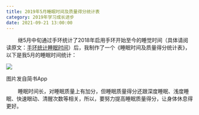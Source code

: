 ```yaml
---
title: 2019年5月睡眠时间及质量得分统计表
category: 2019年学习成长进步
date: 2021-09-21 13:00:00
---
```


        继5月中旬通过手环统计了2018年启用手环开始至今的睡觉时间（具体请阅读原文：[手环统计睡眠时间](https://www.jianshu.com/p/0505730dc6d5)）后，我制作了一个《睡眠时间及质量得分统计表》，以下是我5月的睡眠时间统计：

![](http://upload-images.jianshu.io/upload_images/3910675-2f6b496ada6b821b.jpg?imageMogr2/auto-orient/strip%7CimageView2/2/w/1080/q/50)  

图片发自简书App

        睡眠时间长，对睡眠质量上有加分，但睡眠质量得分还跟深度睡眠、浅度睡眠、快速眼动、清醒次数等相关，所以，要努力提高睡眠质量得分，让身体休息得更好。